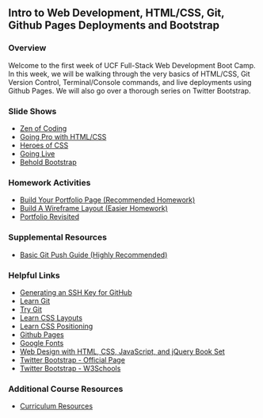 ## Intro to Web Development, HTML/CSS, Git, Github Pages Deployments and Bootstrap

### Overview

Welcome to the first week of UCF Full-Stack Web Development Boot Camp. In this week, we will be walking through the very basics of HTML/CSS, Git Version Control, Terminal/Console commands, and live deployments using Github Pages. We will also go over a thorough series on Twitter Bootstrap.


### Slide Shows

* [Zen of Coding](01-Day/SlideShow)
* [Going Pro with HTML/CSS](02-Day/SlideShow)
* [Heroes of CSS](03-Day/SlideShow)
* [Going Live](04-Day/SlideShow)
* [Behold Bootstrap](05-Day/SlideShow)

### Homework Activities

* [Build Your Portfolio Page (Recommended Homework)]()
* [Build A Wireframe Layout (Easier Homework)]()
* [Portfolio Revisited]()

### Supplemental Resources

* [Basic Git Push Guide (Highly Recommended)](03-Day/Supplemental/GitPullGuide)

### Helpful Links

* [Generating an SSH Key for GitHub](https://help.github.com/articles/generating-an-ssh-key/)
* [Learn Git](https://www.codecademy.com/learn/learn-git)
* [Try Git](https://try.github.io/levels/1/challenges/1)
* [Learn CSS Layouts](http://learn.shayhowe.com/html-css/positioning-content/)
* [Learn CSS Positioning](http://learn.shayhowe.com/advanced-html-css/detailed-css-positioning/)
* [Github Pages](https://pages.github.com/)
* [Google Fonts](https://www.google.com/fonts)
* [Web Design with HTML, CSS, JavaScript, and jQuery Book Set](http://www.amazon.com/Web-Design-HTML-JavaScript-jQuery/dp/1118907442)
* [Twitter Bootstrap - Official Page](http://getbootstrap.com/)
* [Twitter Bootstrap - W3Schools](http://www.w3schools.com/bootstrap/bootstrap_get_started.asp)

### Additional Course Resources

* [Curriculum Resources](https://github.com/coding-boot-camp/curriculum-resources)
